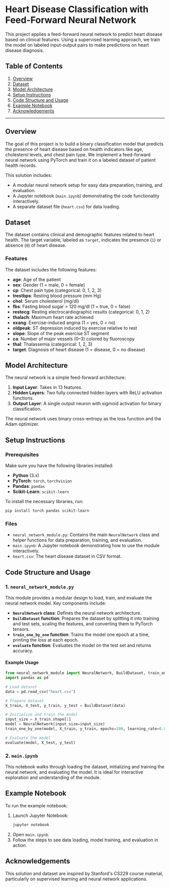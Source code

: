 # Heart Disease Classification with Feed-Forward Neural Network

This project applies a feed-forward neural network to predict heart disease based on clinical features. Using a supervised learning approach, we train the model on labeled input-output pairs to make predictions on heart disease diagnosis.

## Table of Contents
1. [Overview](#overview)
2. [Dataset](#dataset)
3. [Model Architecture](#model-architecture)
4. [Setup Instructions](#setup-instructions)
5. [Code Structure and Usage](#code-structure-and-usage)
6. [Example Notebook](#example-notebook)
7. [Acknowledgements](#acknowledgements)

---

## Overview

The goal of this project is to build a binary classification model that predicts the presence of heart disease based on health indicators like age, cholesterol levels, and chest pain type. We implement a feed-forward neural network using PyTorch and train it on a labeled dataset of patient health records.

This solution includes:
- A modular neural network setup for easy data preparation, training, and evaluation.
- A Jupyter notebook (`main.ipynb`) demonstrating the code functionality interactively.
- A separate dataset file (`heart.csv`) for data loading.

## Dataset

The dataset contains clinical and demographic features related to heart health. The target variable, labeled as `target`, indicates the presence (`1`) or absence (`0`) of heart disease.

### Features
The dataset includes the following features:
- **age**: Age of the patient
- **sex**: Gender (1 = male, 0 = female)
- **cp**: Chest pain type (categorical: 0, 1, 2, 3)
- **trestbps**: Resting blood pressure (mm Hg)
- **chol**: Serum cholesterol (mg/dl)
- **fbs**: Fasting blood sugar > 120 mg/dl (1 = true, 0 = false)
- **restecg**: Resting electrocardiographic results (categorical: 0, 1, 2)
- **thalach**: Maximum heart rate achieved
- **exang**: Exercise-induced angina (1 = yes, 0 = no)
- **oldpeak**: ST depression induced by exercise relative to rest
- **slope**: Slope of the peak exercise ST segment
- **ca**: Number of major vessels (0–3) colored by fluoroscopy
- **thal**: Thalassemia (categorical: 1, 2, 3)
- **target**: Diagnosis of heart disease (1 = disease, 0 = no disease)

## Model Architecture

The neural network is a simple feed-forward architecture:
1. **Input Layer**: Takes in 13 features.
2. **Hidden Layers**: Two fully connected hidden layers with ReLU activation functions.
3. **Output Layer**: A single output neuron with sigmoid activation for binary classification.

The neural network uses binary cross-entropy as the loss function and the Adam optimizer.

## Setup Instructions

### Prerequisites

Make sure you have the following libraries installed:
- **Python** (3.x)
- **PyTorch**: `torch`, `torchvision`
- **Pandas**: `pandas`
- **Scikit-Learn**: `scikit-learn`

To install the necessary libraries, run:
```bash
pip install torch pandas scikit-learn
```

### Files

- `neural_network_module.py`: Contains the main `NeuralNetwork` class and helper functions for data preparation, training, and evaluation.
- `main.ipynb`: A Jupyter notebook demonstrating how to use the module interactively.
- `heart.csv`: The heart disease dataset in CSV format.

## Code Structure and Usage

### 1. `neural_network_module.py`

This module provides a modular design to load, train, and evaluate the neural network model. Key components include:

- **`NeuralNetwork` class**: Defines the neural network architecture.
- **`BuildDataset` function**: Prepares the dataset by splitting it into training and test sets, scaling the features, and converting them to PyTorch tensors.
- **`train_one_by_one` function**: Trains the model one epoch at a time, printing the loss at each epoch.
- **`evaluate` function**: Evaluates the model on the test set and returns accuracy.

#### Example Usage

```python
from neural_network_module import NeuralNetwork, BuildDataset, train_one_by_one, evaluate
import pandas as pd

# Load dataset
data = pd.read_csv("heart.csv")

# Prepare dataset
X_train, X_test, y_train, y_test = BuildDataset(data)

# Initialize and train the model
input_size = X_train.shape[1]
model = NeuralNetwork(input_size=input_size)
train_one_by_one(model, X_train, y_train, epochs=100, learning_rate=0.001)

# Evaluate the model
evaluate(model, X_test, y_test)
```

### 2. `main.ipynb`

This notebook walks through loading the dataset, initializing and training the neural network, and evaluating the model. It is ideal for interactive exploration and understanding of the module.

## Example Notebook

To run the example notebook:

1. Launch Jupyter Notebook:
   ```bash
   jupyter notebook
   ```
2. Open `main.ipynb`.
3. Follow the steps to see data loading, model training, and evaluation in action.

## Acknowledgements

This solution and dataset are inspired by Stanford's CS229 course material, particularly on supervised learning and neural network applications.

